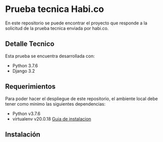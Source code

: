 # Prueba tecnica Habi.co
En este repositorio se puede encontrar el proyecto que responde a la solicitud de la prueba tecnica enviada por habi.co.

## Detalle Tecnico
Esta prueba se encuentra desarrollada con:
- Python 3.7.6
- Django 3.2

## Requerimientos
Para poder hacer el despliegue de este repositorio, el ambiente local debe tener como minimo las siguientes dependencias:
- Python v3.7.6
- virtualenv v20.0.18 [Guia de instalacion](https://pypi.org/project/virtualenv/)

## Instalación